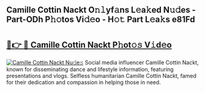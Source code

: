 ## Camille Cottin Nackt O𝚗𝚕yf𝚊ns L𝚎a𝚔ed N𝚞𝚍es - Part-ODh P𝚑𝚘tos Vi𝚍𝚎o - H𝚘𝚝 Part L𝚎a𝚔s e81Fd

# <h2><a href="http://kf2och.oniu.top/?m=Camille+Cottin+Nackt">🔗👉 🔴 Camille Cottin Nackt P𝚑ot𝚘𝚜 V𝚒d𝚎o</a></h2>

[![Camille Cottin Nackt Nu𝚍e𝚜](https://i.imgur.com/0qMVB7G.gif)](http://kf2och.oniu.top/?m=Camille+Cottin+Nackt)
Social media influencer Camille Cottin Nackt, known for disseminating dance and lifestyle information, featuring presentations and vlogs. Selfless humanitarian Camille Cottin Nackt, famed for their dedication and compassion in helping those in need.  
